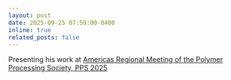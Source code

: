 ```yaml
---
layout: post
date: 2025-09-25 07:59:00-0400
inline: true
related_posts: false
---
```


 Presenting his work at [Americas Regional Meeting of the Polymer Processing Society, PPS 2025](https://pps2025.ca/)
